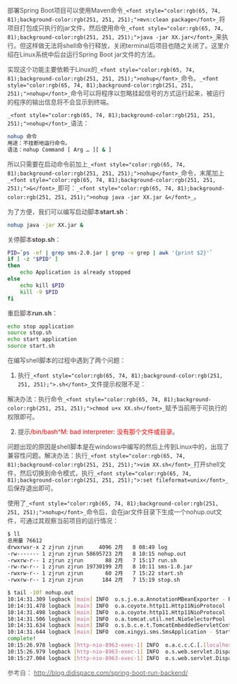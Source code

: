 <font style="color:rgb(76, 73, 72);">部署Spring Boot项目可以使用Maven命令</font>`_<font style="color:rgb(65, 74, 81);background-color:rgb(251, 251, 251);">mvn:clean package</font>_`<font style="color:rgb(76, 73, 72);">将项目打包成只执行的jar文件，然后使用命令</font>`_<font style="color:rgb(65, 74, 81);background-color:rgb(251, 251, 251);">java -jar XX.jar</font>_`<font style="color:rgb(76, 73, 72);">来执行。但这样做无法将shell命令行释放，关闭terminal后项目也随之关闭了。这里介绍在Linux系统中后台运行Spring Boot jar文件的方法。</font>

<font style="color:rgb(76, 73, 72);">实现这个功能主要依赖于Linux的</font>`_<font style="color:rgb(65, 74, 81);background-color:rgb(251, 251, 251);">nohup</font>_`<font style="color:rgb(76, 73, 72);">命令。</font>`_<font style="color:rgb(65, 74, 81);background-color:rgb(251, 251, 251);">nohup</font>_`<font style="color:rgb(76, 73, 72);">命令可以将程序以忽略挂起信号的方式运行起来，被运行的程序的输出信息将不会显示到终端。</font>

`_<font style="color:rgb(65, 74, 81);background-color:rgb(251, 251, 251);">nohup</font>_`<font style="color:rgb(76, 73, 72);">语法：</font>

```bash
nohup 命令
用途：不挂断地运行命令。
语法：nohup Command [ Arg … ][ & ]
```

<font style="color:rgb(76, 73, 72);">所以只需要在启动命令前加上</font>`_<font style="color:rgb(65, 74, 81);background-color:rgb(251, 251, 251);">nohup</font>_`<font style="color:rgb(76, 73, 72);">命令，末尾加上</font>`_<font style="color:rgb(65, 74, 81);background-color:rgb(251, 251, 251);">&</font>_`<font style="color:rgb(76, 73, 72);">即可：</font>`_<font style="color:rgb(65, 74, 81);background-color:rgb(251, 251, 251);">nohup java -jar XX.jar &</font>_`<font style="color:rgb(76, 73, 72);">。</font>

<font style="color:rgb(76, 73, 72);">为了方便，我们可以编写启动脚本</font>**<font style="color:rgb(76, 73, 72);">start.sh</font>**<font style="color:rgb(76, 73, 72);">：</font>

```bash
nohup java -jar XX.jar &
```

<font style="color:rgb(76, 73, 72);">关停脚本</font>**<font style="color:rgb(76, 73, 72);">stop.sh</font>**<font style="color:rgb(76, 73, 72);">：</font>

```bash
PID=`ps -ef | grep sms-2.0.jar | grep -v grep | awk '{print $2}'`
if [ -z "$PID" ]
then
    echo Application is already stopped
else
    echo kill $PID
    kill -9 $PID
fi
```

<font style="color:rgb(76, 73, 72);">重启脚本</font>**<font style="color:rgb(76, 73, 72);">run.sh</font>**<font style="color:rgb(76, 73, 72);">：</font>

```bash
echo stop application
source stop.sh
echo start application
source start.sh
```

<font style="color:rgb(76, 73, 72);">在编写shell脚本的过程中遇到了两个问题：</font>

1. <font style="color:rgb(76, 73, 72);">执行</font>`_<font style="color:rgb(65, 74, 81);background-color:rgb(251, 251, 251);">.sh</font>_`<font style="color:rgb(76, 73, 72);">文件提示权限不足：</font>

<font style="color:rgb(76, 73, 72);">解决办法：执行命令</font>`_<font style="color:rgb(65, 74, 81);background-color:rgb(251, 251, 251);">chmod u+x XX.sh</font>_`<font style="color:rgb(76, 73, 72);">赋予当前用于可执行的权限即可。</font>

2. <font style="color:rgb(76, 73, 72);">提示</font><font style="color:red;">/bin/bash^M: bad interpreter: 没有那个文件或目录</font><font style="color:rgb(76, 73, 72);">。</font>

<font style="color:rgb(76, 73, 72);">问题出现的原因是shell脚本是在windows中编写的然后上传到Linux中的，出现了兼容性问题。解决办法：执行</font>`_<font style="color:rgb(65, 74, 81);background-color:rgb(251, 251, 251);">vim XX.sh</font>_`<font style="color:rgb(76, 73, 72);">打开shell文件，然后切换到命令模式，执行</font>`_<font style="color:rgb(65, 74, 81);background-color:rgb(251, 251, 251);">:set fileformat=unix</font>_`<font style="color:rgb(76, 73, 72);">后保存退出即可。</font>

<font style="color:rgb(76, 73, 72);">使用了</font>`_<font style="color:rgb(65, 74, 81);background-color:rgb(251, 251, 251);">nohup</font>_`<font style="color:rgb(76, 73, 72);">命令后，会在jar文件目录下生成一个nohup.out文件，可通过其观察当前项目的运行情况：</font>

```bash
$ ll
总用量 76612
drwxrwxr-x 2 zjrun zjrun     4096 2月   8 08:49 log
-rw------- 1 zjrun zjrun 58695723 2月   8 10:15 nohup.out
-rwxrw-r-- 1 zjrun zjrun       88 2月   7 15:17 run.sh
-rw-rw-r-- 1 zjrun zjrun 19730199 2月   8 10:11 sms-1.0.jar
-rwxrw-r-- 1 zjrun zjrun       60 2月   7 15:22 start.sh
-rwxrw-r-- 1 zjrun zjrun      184 2月   7 15:19 stop.sh

$ tail -10f nohup.out 
10:14:31.309 logback [main] INFO  o.s.j.e.a.AnnotationMBeanExporter - Registering beans for JMX exposure on startup
10:14:31.478 logback [main] INFO  o.a.coyote.http11.Http11NioProtocol - Initializing ProtocolHandler ["http-nio-8963"]
10:14:31.498 logback [main] INFO  o.a.coyote.http11.Http11NioProtocol - Starting ProtocolHandler ["http-nio-8963"]
10:14:31.506 logback [main] INFO  o.a.tomcat.util.net.NioSelectorPool - Using a shared selector for servlet write/read
10:14:31.634 logback [main] INFO  o.s.b.c.e.t.TomcatEmbeddedServletContainer - Tomcat started on port(s): 8963 (http)
10:14:31.644 logback [main] INFO  com.xingyi.sms.SmsApplication - Started SmsApplication in 7.213 seconds (JVM running for 8.03)
complete!
10:15:26.978 logback [http-nio-8963-exec-1] INFO  o.a.c.c.C.[.[localhost].[/mobilePre] - Initializing Spring FrameworkServlet 'dispatcherServlet'
10:15:26.979 logback [http-nio-8963-exec-1] INFO  o.s.web.servlet.DispatcherServlet - FrameworkServlet 'dispatcherServlet': initialization started
10:15:27.004 logback [http-nio-8963-exec-1] INFO  o.s.web.servlet.DispatcherServlet - FrameworkServlet 'dispatcherServlet': initialization completed in 25 ms
```

<font style="color:rgb(102, 102, 102);">参考自： </font>[<font style="color:rgb(102, 102, 102);">http://blog.didispace.com/spring-boot-run-backend/</font>](http://blog.didispace.com/spring-boot-run-backend/)


